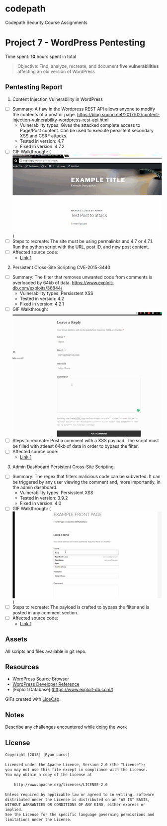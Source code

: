 # codepath
Codepath Security Course Assignments

# Project 7 - WordPress Pentesting

Time spent: **10** hours spent in total

> Objective: Find, analyze, recreate, and document **five vulnerabilities** affecting an old version of WordPress

## Pentesting Report

1. Content Injection Vulnerability in WordPress
  - [ ] Summary: A flaw in the Wordpress REST API allows anyone to modify the contents of a post or page.
  https://blog.sucuri.net/2017/02/content-injection-vulnerability-wordpress-rest-api.html
    - Vulnerability types: Gives the attacked complete access to Page/Post content. Can be used to execute persistent secondary XSS and CSRF attacks.
    - Tested in version: 4.7
    - Fixed in version: 4.7.2
  - [ ] GIF Walkthrough: (<img src="https://github.com/rlucus/codepath/raw/master/inject/inject.gif">)
  - [ ] Steps to recreate: The site must be using permalinks and 4.7 or 4.7.1. Run the python script with the URL, post ID, and new post content.
  - [ ] Affected source code:
    - [Link 1](https://core.trac.wordpress.org/browser/tags/version/src/source_file.php)
2. Persistent Cross-Site Scripting CVE-2015-3440
  - [ ] Summary: The filter that removes unwanted code from comments is overloaded by 64kb of data.
  https://www.exploit-db.com/exploits/36844/
    - Vulnerability types: Persisstent XSS
    - Tested in version: 4.2
    - Fixed in version: 4.2.1
  - [ ] GIF Walkthrough: <img src="https://github.com/rlucus/codepath/raw/master/comment_xss/comment_xss.gif">
  - [ ] Steps to recreate: Post a comment with a XSS payload. The script must be filled with atleast 64kb of data in order to bypass the filter.
  - [ ] Affected source code:
    - [Link 1](https://core.trac.wordpress.org/browser/tags/version/src/source_file.php)
3. Admin Dashboard Persistent Cross-Site Scripting 
  - [ ] Summary: The regex that filters malicious code can be subverted. It can be triggered by any user viewing the comment and, more importantly, in the admin dashboard.
    - Vulnerability types: Persisstent XSS
    - Tested in version: 3.9.2
    - Fixed in version: 4.0
  - [ ] GIF Walkthrough: (<img src="https://github.com/rlucus/codepath/raw/master/admin_xss.gif">)
  - [ ] Steps to recreate: The payload is crafted to bypass the filter and is posted in any comment section.
  - [ ] Affected source code:
    - [Link 1](https://core.trac.wordpress.org/browser/tags/version/src/source_file.php)


## Assets

All scripts and files available in git repo.

## Resources

- [WordPress Source Browser](https://core.trac.wordpress.org/browser/)
- [WordPress Developer Reference](https://developer.wordpress.org/reference/)
- [Exploit Database] (https://www.exploit-db.com/)

GIFs created with [LiceCap](http://www.cockos.com/licecap/).

## Notes

Describe any challenges encountered while doing the work

## License

    Copyright [2018] [Ryan Lucus]

    Licensed under the Apache License, Version 2.0 (the "License");
    you may not use this file except in compliance with the License.
    You may obtain a copy of the License at

        http://www.apache.org/licenses/LICENSE-2.0

    Unless required by applicable law or agreed to in writing, software
    distributed under the License is distributed on an "AS IS" BASIS,
    WITHOUT WARRANTIES OR CONDITIONS OF ANY KIND, either express or implied.
    See the License for the specific language governing permissions and
    limitations under the License.
